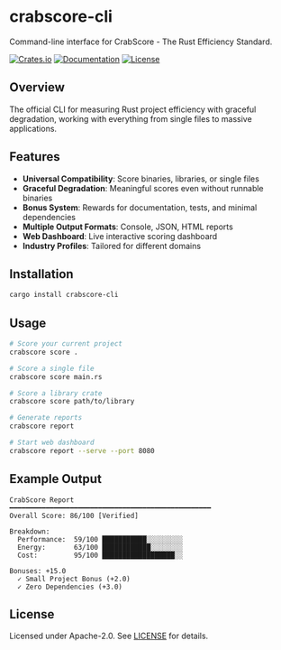 # crabscore-cli

Command-line interface for CrabScore - The Rust Efficiency Standard.

[![Crates.io](https://img.shields.io/crates/v/crabscore-cli?style=flat-square)](https://crates.io/crates/crabscore-cli)
[![Documentation](https://docs.rs/crabscore-cli/badge.svg)](https://docs.rs/crabscore-cli)
[![License](https://img.shields.io/crates/l/crabscore-cli?style=flat-square)](LICENSE)

## Overview

The official CLI for measuring Rust project efficiency with graceful degradation, working with everything from single files to massive applications.

## Features

- **Universal Compatibility**: Score binaries, libraries, or single files
- **Graceful Degradation**: Meaningful scores even without runnable binaries
- **Bonus System**: Rewards for documentation, tests, and minimal dependencies
- **Multiple Output Formats**: Console, JSON, HTML reports
- **Web Dashboard**: Live interactive scoring dashboard
- **Industry Profiles**: Tailored for different domains

## Installation

```bash
cargo install crabscore-cli
```

## Usage

```bash
# Score your current project
crabscore score .

# Score a single file
crabscore score main.rs

# Score a library crate
crabscore score path/to/library

# Generate reports
crabscore report

# Start web dashboard
crabscore report --serve --port 8080
```

## Example Output

```
CrabScore Report
━━━━━━━━━━━━━━━━━━━━━━━━━━━━━━━━━━━━━━━━━━━━━━━━━━
Overall Score: 86/100 [Verified]

Breakdown:
  Performance:  59/100 ███████████░░░░░░░░░
  Energy:       63/100 ████████████░░░░░░░░
  Cost:         95/100 ██████████████████░░

Bonuses: +15.0
  ✓ Small Project Bonus (+2.0)
  ✓ Zero Dependencies (+3.0)
```

## License

Licensed under Apache-2.0. See [LICENSE](../LICENSE) for details.